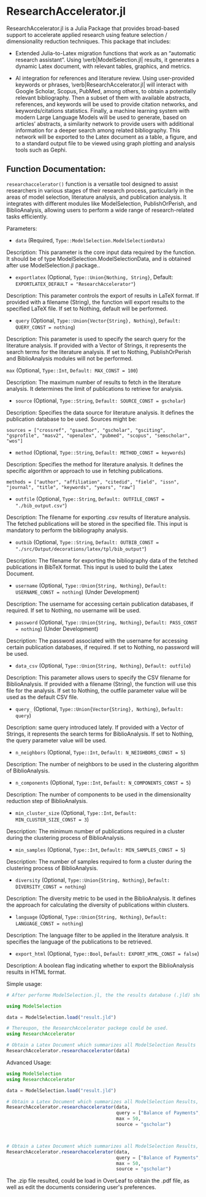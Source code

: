 # ResearchAccelerator.jl
ResearchAccelerator.jl is a Julia Package that provides broad-based support to accelerate applied research using feature selection / dimensionality reduction techniques. This package that includes:

* Extended Julia-to-Latex migration functions that work as an “automatic research assistant”. Using \verb|ModelSelection.jl| results, it generates a dynamic Latex document, with relevant tables, graphics, and metrics.
  
* AI integration for references and literature review. Using user-provided keywords or phrases, \verb|ResearchAccelerator.jl| will interact with Google Scholar, Scopus, PubMed, among others, to obtain a potentially relevant bibliography. Then a subset of them with available abstracts, references, and keywords will be used to provide citation networks, and keywords/citations statistics. Finally, a machine learning system with modern Large Language Models will be used to generate, based on articles’ abstracts, a similarity network to provide users with additional information for a deeper search among related bibliography. This network will be exported to the Latex document as a table, a figure, and to a standard output file to be viewed using graph plotting and analysis tools such as Gephi.

## Function Documentation: 
``researchaccelerator()`` function is a versatile tool designed to assist researchers in various stages of their research process, particularly in the areas of model selection, literature analysis, and publication analysis. It integrates with different modules like ModelSelection, PublishOrPerish, and BiblioAnalysis, allowing users to perform a wide range of research-related tasks efficiently.

Parameters:

- ``data`` (Required, ``Type::ModelSelection.ModelSelectionData)``

Description: This parameter is the core input data required by the function. It should be of type ModelSelection.ModelSelectionData, and is obtained after use ModelSelection.jl package..

- ``exportlatex`` (Optional, ``Type::Union{Nothing, String}``, Default: ``EXPORTLATEX_DEFAULT = "ResearchAccelerator"``)

Description: This parameter controls the export of results in LaTeX format. If provided with a filename (String), the function will export results to the specified LaTeX file. If set to Nothing, default will be performed.

- ``query`` (Optional, ``Type::Union{Vector{String}, Nothing}``, ``Default: QUERY_CONST = nothing``)

Description: This parameter is used to specify the search query for the literature analysis. If provided with a Vector of Strings, it represents the search terms for the literature analysis. If set to Nothing, PublishOrPerish and BiblioAnalysis modules will not be performed.

``max`` (Optional, ``Type::Int``, ``Default: MAX_CONST = 100``)

Description: The maximum number of results to fetch in the literature analysis. It determines the limit of publications to retrieve for analysis.

- ``source`` (Optional, ``Type::String``, ``Default: SOURCE_CONST = gscholar``)

Description: Specifies the data source for literature analysis. It defines the publication database to be used. Sources might be:

``sources = ["crossref", "gsauthor", "gscholar", "gsciting", "gsprofile", "masv2", "openalex", "pubmed", "scopus", "semscholar", "wos"]``

- ``method`` (Optional, ``Type::String``, ``Default: METHOD_CONST = keywords``)

Description: Specifies the method for literature analysis. It defines the specific algorithm or approach to use in fetching publications.

``methods = ["author", "affiliation", "citedid", "field", "issn", "journal", "title", "keywords", "years", "raw"]``

- ``outfile`` (Optional, ``Type::String``, ``Default: OUTFILE_CONST = "./bib_output.csv"``)

Description: The filename for exporting .csv results of literature analysis. The fetched publications will be stored in the specified file. This input is mandatory to perform the bibliography analysis.

- ``outbib`` (Optional, ``Type::String``, ``Default: OUTBIB_CONST = "./src/Output/decorations/latex/tpl/bib_output"``)

Description: The filename for exporting the bibliography data of the fetched publications in BibTeX format. This input is used to build the Latex Document.

- ``username`` (Optional, ``Type::Union{String, Nothing}``, ``Default: USERNAME_CONST = nothing``) (Under Development)

Description: The username for accessing certain publication databases, if required. If set to Nothing, no username will be used.

- ``password`` (Optional, ``Type::Union{String, Nothing}``, ``Default: PASS_CONST = nothing``) (Under Development)

Description: The password associated with the username for accessing certain publication databases, if required. If set to Nothing, no password will be used.

- ``data_csv`` (Optional, ``Type::Union{String, Nothing}``, ``Default: outfile``)

Description: This parameter allows users to specify the CSV filename for BiblioAnalysis. If provided with a filename (String), the function will use this file for the analysis. If set to Nothing, the outfile parameter value will be used as the default CSV file.

- ``query_`` (Optional, ``Type::Union{Vector{String}, Nothing}``, ``Default: query``)

Description: same query introduced lately. If provided with a Vector of Strings, it represents the search terms for BiblioAnalysis. If set to Nothing, the query parameter value will be used.

- ``n_neighbors`` (Optional, ``Type::Int``, ``Default: N_NEIGHBORS_CONST = 5``)

Description: The number of neighbors to be used in the clustering algorithm of BiblioAnalysis.

- ``n_components`` (Optional, ``Type::Int``, ``Default: N_COMPONENTS_CONST = 5``)

Description: The number of components to be used in the dimensionality reduction step of BiblioAnalysis.

- ``min_cluster_size`` (Optional, ``Type::Int``, ``Default: MIN_CLUSTER_SIZE_CONST = 3``)

Description: The minimum number of publications required in a cluster during the clustering process of BiblioAnalysis.

- ``min_samples`` (Optional, ``Type::Int``, ``Default: MIN_SAMPLES_CONST = 5``)

Description: The number of samples required to form a cluster during the clustering process of BiblioAnalysis.

- ``diversity`` (Optional, ``Type::Union{String, Nothing}``, ``Default: DIVERSITY_CONST = nothing``)

Description: The diversity metric to be used in the BiblioAnalysis. It defines the approach for calculating the diversity of publications within clusters.

- ``language`` (Optional, ``Type::Union{String, Nothing}``, ``Default: LANGUAGE_CONST = nothing``)

Description: The language filter to be applied in the literature analysis. It specifies the language of the publications to be retrieved.

- ``export_html`` (Optional, ``Type::Bool``, ``Default: EXPORT_HTML_CONST = false``)

Description: A boolean flag indicating whether to export the BiblioAnalysis results in HTML format.


Simple usage:

```julia
# After performe ModelSelection.jl, the the results database (.jld) should be load using:

using ModelSelection

data = ModelSelection.load("result.jld")

# Thereupon, the ResearchAccelerator packege could be used.
using ResearchAccelerator

# Obtain a Latex Document which summarizes all ModelSelection Results
ResearchAccelerator.researchaccelerator(data)
```

Advanced Usage:

```julia
using ModelSelection
using ResearchAccelerator

data = ModelSelection.load("result.jld")

# Obtain a Latex Document which summarizes all ModelSelection Results, as well as a bibliography analysis based on keywords introduced by the user, from google scholar. In this case, at least 50 documents are analyzed.
ResearchAccelerator.researchaccelerator(data, 
                                        query = ["Balance of Payments", "Constraints", "Real Exchange Rate"], 
                                        max = 50,
                                        source = "gscholar") 



# Obtain a Latex Document which summarizes all ModelSelection Results, as well as a bibliography analysis based on keywords introduced by the user, from google scholar. In this case, at least 50 documents are analyzed.
ResearchAccelerator.researchaccelerator(data, 
                                        query = ["Balance of Payments", "Constraints", "Real Exchange Rate"], 
                                        max = 50,
                                        source = "gscholar") 

```

The .zip file resulted, could be load in OverLeaf to obtain the .pdf file, as well as edit the documents considering user's preferences.